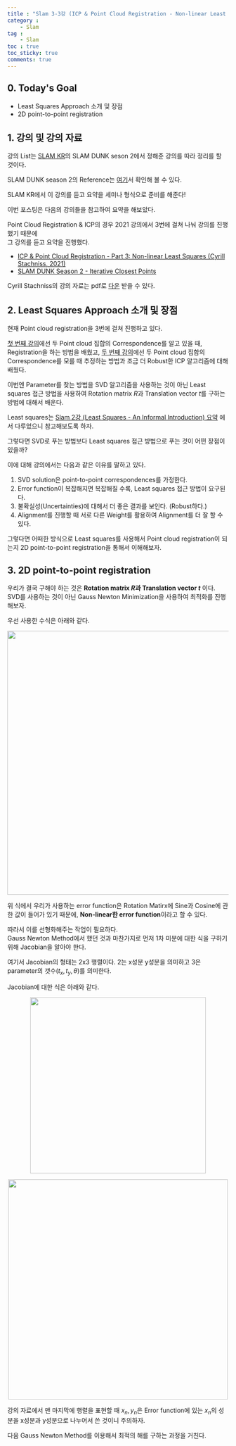 ```yaml
---
title : "Slam 3-3강 (ICP & Point Cloud Registration - Non-linear Least Squares) 요약"
category :
    - Slam
tag :
    - Slam
toc : true
toc_sticky: true
comments: true
---  
```


## 0. Today's Goal

- Least Squares Approach 소개 및 장점  
- 2D point-to-point registration

## 1. 강의 및 강의 자료  

강의 List는 [SLAM KR](https://www.youtube.com/channel/UCXvT7auo7xUd7v0B2pmvwIA)의 SLAM DUNK seson 2에서 정해준 강의를 따라 정리를 할 것이다.  

SLAM DUNK season 2의 Reference는 [여기](https://youtube.com/playlist?list=PLubUquiqNQdMYwQVftUSFEWhJgzBErO9N)서 확인해 볼 수 있다.  

SLAM KR에서 이 강의를 듣고 요약을 세미나 형식으로 준비를 해준다!

이번 포스팅은 다음의 강의들을 참고하여 요약을 해보았다.  

Point Cloud Registration & ICP의 경우 2021 강의에서 3번에 걸쳐 나눠 강의를 진행했기 때문에  
그 강의를 듣고 요약을 진행했다.  

- [ICP & Point Cloud Registration - Part 3: Non-linear Least Squares (Cyrill Stachniss, 2021)](https://youtu.be/CJE59i8oxIE)    
- [SLAM DUNK Season 2 - Iterative Closest Points](https://youtu.be/BiQx5ISVdxU)  

Cyrill Stachniss의 강의 자료는 pdf로 [다운](https://drive.google.com/file/d/1tBHavj2v8GgsdOx4UMIYRN9lGvcDWejQ/view?usp=sharing) 받을 수 있다.  

## 2. Least Squares Approach 소개 및 장점  

현재 Point cloud registration을 3번에 걸쳐 진행하고 있다.  

[첫 번째 강의](https://taeyoung96.github.io/slam/SLAM_03_1/)에선 두 Point cloud 집합의 Correspondence를 알고 있을 때, Registration을 하는 방법을 배웠고, [두 번째 강의](https://taeyoung96.github.io/slam/SLAM_03_2/)에선 두 Point cloud 집합의 Correspondence를 모를 때 추정하는 방법과 조금 더 Robust한 ICP 알고리즘에 대해 배웠다.  

이번엔 Parameter를 찾는 방법을 SVD 알고리즘을 사용하는 것이 아닌 Least squares 접근 방법을 사용하여 Rotation matrix $R$과 Translation vector $t$를 구하는 방법에 대해서 배운다.  

Least squares는 [Slam 2강 (Least Squares - An Informal Introduction) 요약](https://taeyoung96.github.io/slam/SLAM_02/#2-least-squares%EB%9E%80) 에서 다루었으니 참고해보도록 하자.  

그렇다면 SVD로 푸는 방법보다 Least squares 접근 방법으로 푸는 것이 어떤 장점이 있을까?  

이에 대해 강의에서는 다음과 같은 이유를 말하고 있다.  

1. SVD solution은 point-to-point correspondences를 가정한다.  
2. Error function이 복잡해지면 복잡해질 수록, Least squares 접근 방법이 요구된다.  
3. 불확실성(Uncertainties)에 대해서 더 좋은 결과를 보인다. (Robust하다.)  
4. Alignment를 진행할 때 서로 다른 Weight를 활용하여 Alignment를 더 잘 할 수 있다.  

그렇다면 어떠한 방식으로 Least squares를 사용해서 Point cloud registration이 되는지 2D point-to-point registration을 통해서 이해해보자.  

## 3. 2D point-to-point registration  

우리가 결국 구해야 하는 것은 **Rotation matrix $R$과 Translation vector $t$** 이다.  
SVD를 사용하는 것이 아닌 Gauss Newton Minimization을 사용하여 최적화를 진행해보자.  

우선 사용한 수식은 아래와 같다.  

<p align="center"><img src="https://user-images.githubusercontent.com/41863759/150261684-3f277d19-9ba7-4413-bdb3-53518b8d1929.png" width = "600" ></p>  

위 식에서 우리가 사용하는 error function은 Rotation Matirx에 Sine과 Cosine에 관한 값이 들어가 있기 때문에, **Non-linear한 error function**이라고 할 수 있다.  

따라서 이를 선형화해주는 작업이 필요하다.  
Gauss Newton Method에서 했던 것과 마찬가지로 먼저 1차 미분에 대한 식을 구하기 위해 Jacobian을 알아야 한다.  

여기서 Jacobian의 형태는 2x3 행렬이다. 2는 x성분 y성분을 의미하고 3은 parameter의 갯수$(t_x, t_y, \theta)$를 의미한다.  

Jacobian에 대한 식은 아래와 같다.  

<p align="center"><img src="https://user-images.githubusercontent.com/41863759/150274615-24c55383-f3a7-47dc-b3f1-d1ed9cfc4c7e.png" width = "400" ></p>  

<p align="center"><img src="https://user-images.githubusercontent.com/41863759/150277640-c720e4c8-2c68-4b75-b7ea-8b96bd531e1f.png" width = "500" ></p>  

강의 자료에서 맨 마지막에 행렬을 표현할 때 $x_n, y_n$은 Error function에 있는 $x_n$의 성분을 x성분과 y성분으로 나누어서 쓴 것이니 주의하자.  

다음 Gauss Newton Method를 이용해서 최적의 해를 구하는 과정을 거친다.  

